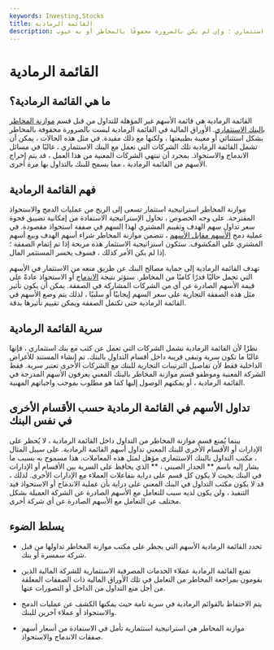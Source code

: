 ```yaml
---
keywords: Investing,Stocks
title: القائمة الرمادية
description: القائمة الرمادية هي قائمة الأسهم غير المؤهلة للتداول من قبل قسم موازنة المخاطر في بنك استثماري ؛ وإن لم يكن بالضرورة محفوفًا بالمخاطر أو به عيوب.
---
```


# القائمة الرمادية
## ما هي القائمة الرمادية؟

القائمة الرمادية هي قائمة الأسهم غير المؤهلة للتداول من قبل قسم [موازنة المخاطر بالبنك الاستثماري](/riskarbitrage). الأوراق المالية في القائمة الرمادية ليست بالضرورة محفوفة بالمخاطر بشكل استثنائي أو معيبة بطبيعتها ، ولكنها مع ذلك مقيدة. في مثل هذه الحالات ، يمكن أن تشمل القائمة الرمادية تلك الشركات التي تعمل مع البنك الاستثماري ، غالبًا في مسائل الاندماج والاستحواذ. بمجرد أن تنتهي الشركات المعنية من هذا العمل ، قد يتم إخراج الأسهم من القائمة الرمادية ، مما يسمح للبنك بالتداول بها مرة أخرى.

## فهم القائمة الرمادية

موازنة المخاطر استراتيجية استثمار تسعى إلى الربح من عمليات الدمج والاستحواذ المقترحة. على وجه الخصوص ، تحاول الإستراتيجية الاستفادة من إمكانية تضييق فجوة سعر تداول سهم الهدف وتقييم المشتري لهذا السهم في صفقة استحواذ مقصودة. في عملية دمج [الأسهم مقابل الأسهم](/stockforstock) ، تتضمن موازنة المخاطر شراء أسهم الهدف وبيع أسهم المشتري على المكشوف. ستكون استراتيجية الاستثمار هذه مربحة إذا تم إتمام الصفقة ؛ إذا لم يكن الأمر كذلك ، فسوف يخسر المستثمر المال.

تهدف القائمة الرمادية إلى حماية مصالح البنك عن طريق منعه من الاستثمار في الأسهم التي تحمل حاليًا قدرًا كامنًا من المخاطر. ستؤثر نتيجة [الاندماج](/merger) أو الاستحواذ عادةً على قيمة الأسهم الصادرة عن أي من الشركات المشاركة في الصفقة. يمكن أن يكون تأثير مثل هذه الصفقة التجارية على سعر السهم إيجابيًا أو سلبيًا ، لذلك يتم وضع الأسهم في القائمة الرمادية حتى تكتمل الصفقة ويمكن تقييم تأثيرها بدقة.

## سرية القائمة الرمادية

نظرًا لأن القائمة الرمادية تشمل الشركات التي تعمل عن كثب مع بنك استثماري ، فإنها غالبًا ما تكون سرية وتبقى قريبة داخل أقسام التداول بالبنك. تم إنشاء المستند للأغراض الداخلية فقط لأن تفاصيل الترتيبات التجارية للبنك مع الشركات الأخرى تعتبر سرية. فقط الشركة المعنية وموظفو قسم موازنة المخاطر بالبنك المعني يعرفون الأسهم المدرجة في القائمة الرمادية ، أو يمكنهم الوصول إليها كما هو مطلوب بموجب واجباتهم المهنية.

## تداول الأسهم في القائمة الرمادية حسب الأقسام الأخرى في نفس البنك

بينما يُمنع قسم موازنة المخاطر من التداول داخل القائمة الرمادية ، لا يُحظر على الإدارات أو الأقسام الأخرى للبنك المعني تداول أسهم القائمة الرمادية. على سبيل المثال ، مكتب التداول بالبنك الاستثماري مؤهل لمثل هذه المعاملات. هذا مسموح به بسبب ما يشار إليه باسم ** الجدار الصيني ، ** الذي يحافظ على السرية بين الأقسام أو الإدارات في البنك بحيث لا يكون كل قسم على دراية بتفاعلات العملاء مع الإدارات الأخرى. لذلك ، قد لا يكون مكتب التداول في البنك المعني على دراية بأن عملية الاندماج أو الاستحواذ قيد التنفيذ ، ولن يكون لديه سبب للتعامل مع الأسهم الصادرة عن الشركة العميلة بشكل مختلف عن التعامل مع الأسهم الصادرة عن أي شركة أخرى.

## يسلط الضوء

- تحدد القائمة الرمادية الأسهم التي يحظر على مكتب موازنة المخاطر تداولها من قبل شركة سمسرة أو بنك.

- تمنع القائمة الرمادية عملاء الخدمات المصرفية الاستثمارية للشركة المالية الذين يقومون بمراجعة المخاطر من التعامل في تلك الأوراق المالية ذات الصفقات المعلقة من أجل منع التداول من الداخل أو التصورات عنها.

- يتم الاحتفاظ بالقوائم الرمادية في سرية تامة حيث يمكنها الكشف عن عمليات الدمج والاستحواذ أو عملاء آخرين للبنك.

- موازنة المخاطر هي استراتيجية استثمارية تأمل في الاستفادة من أسعار أسهم صفقات الاندماج والاستحواذ.

